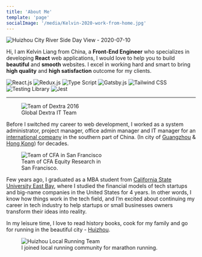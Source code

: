 ```yaml
---
title: 'About Me'
template: 'page'
socialImage: '/media/Kelvin-2020-work-from-home.jpg'
---
```


![Huizhou City River Side Day View - 2020-07-10](/media/Kelvin-2020-work-from-home.jpg)

Hi, I am Kelvin Liang from China, a **Front-End Engineer** who specializes in developing **React** web applications, I would love to help you to build **beautiful** and **smooth** websites. I excel in working hard and smart to bring **high quality** and **high satisfaction** outcome for my clients.

<div class="tech-icons">
  <img class="tech-icon" src="/media/logos/reactjs_logo.svg" alt="React.js">
  <img class="tech-icon" src="/media/logos/reduxjs_logo.png" alt="Redux.js">
  <img class="tech-icon" src="/media/logos/typescript.svg" alt="Type Script">
  <img class="tech-icon" src="/media/logos/gatsbyjs_logo.png" alt="Gatsby.js">
  <img class="tech-icon" src="/media/logos/tailwind_logo.png" alt="Tailwind CSS">
  <img class="tech-icon" src="/media/logos/testing-library_logo.png" alt="Testing Library">
  <img class="tech-icon" src="/media/logos/jest_logo.png" alt="Jest">
</div>

---

<figure class="center" style="width: 400px">
	<img src="/media/Kelvin_Dextra_Team.jpg" alt="Team of Dextra 2016">
	<figcaption>Global Dextra IT Team</figcaption>
</figure>

Before I switched my career to web development, I worked as a system administrator, project manager, office admin manager and IT manager for an [international company](https://www.dextragroup.com/) in the southern part of China. (In city of [Guangzhou](https://en.wikipedia.org/wiki/Guangzhou) & [Hong Kong](https://en.wikipedia.org/wiki/Hongkong)) for decades.

<figure class="float-right" style="width: 240px">
	<img src="/media/kelvin-cfa-team.jpg" alt="Team of CFA in San Francisco">
	<figcaption>Team of CFA Equity Research in San Francisco.</figcaption>
</figure>

Few years ago, I graduated as a MBA student from [California State University East Bay](https://www.csueastbay.edu/), where I studied the financial models of tech startups and big-name companies in the United States for 4 years. In other words, I know how things work in the tech field, and I’m excited about continuing my career in tech industry to help startups or small businesses owners transform their ideas into reality.

In my leisure time, I love to read history books, cook for my family and go for running in the beautiful city - [Huizhou](https://en.wikipedia.org/wiki/Huizhou).

<figure class="center" style="width: 600px">
	<img src="/media/Kelvin_Huizhou_local_runners.jpg" alt="Huizhou Local Running Team">
	<figcaption>I joined local running community for marathon running.</figcaption>
</figure>
